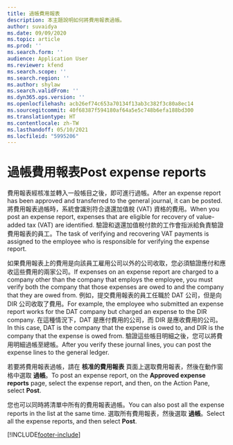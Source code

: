 ```yaml
---
title: 過帳費用報表
description: 本主題說明如何將費用報表過帳。
author: suvaidya
ms.date: 09/09/2020
ms.topic: article
ms.prod: ''
ms.search.form: ''
audience: Application User
ms.reviewer: kfend
ms.search.scope: ''
ms.search.region: ''
ms.author: shylaw
ms.search.validFrom: ''
ms.dyn365.ops.version: ''
ms.openlocfilehash: acb26ef74c653a70134f13ab3c382f3c80a8ec14
ms.sourcegitcommit: 40f68387f594180af64a5e5c748b6efa188bd300
ms.translationtype: HT
ms.contentlocale: zh-TW
ms.lasthandoff: 05/10/2021
ms.locfileid: "5995206"
---
```

# <a name="post-expense-reports"></a><span data-ttu-id="2a348-103">過帳費用報表</span><span class="sxs-lookup"><span data-stu-id="2a348-103">Post expense reports</span></span>

<span data-ttu-id="2a348-104">費用報表經核准並轉入一般帳目之後，即可進行過帳。</span><span class="sxs-lookup"><span data-stu-id="2a348-104">After an expense report has been approved and transferred to the general journal, it can be posted.</span></span> <span data-ttu-id="2a348-105">將費用報表過帳時，系統會識別符合退還加值稅 (VAT) 資格的費用。</span><span class="sxs-lookup"><span data-stu-id="2a348-105">When you post an expense report, expenses that are eligible for recovery of value-added tax (VAT) are identified.</span></span> <span data-ttu-id="2a348-106">驗證和退還加值稅付款的工作會指派給負責驗證費用報表的員工。</span><span class="sxs-lookup"><span data-stu-id="2a348-106">The task of verifying and recovering VAT payments is assigned to the employee who is responsible for verifying the expense report.</span></span>

<span data-ttu-id="2a348-107">如果費用報表上的費用是向該員工雇用公司以外的公司收取，您必須驗證應付和應收這些費用的兩家公司。</span><span class="sxs-lookup"><span data-stu-id="2a348-107">If expenses on an expense report are charged to a company other than the company that employs the employee, you must verify both the company that those expenses are owed to and the company that they are owed from.</span></span> <span data-ttu-id="2a348-108">例如，提交費用報表的員工任職於 DAT 公司，但是向 DIR 公司收取了費用。</span><span class="sxs-lookup"><span data-stu-id="2a348-108">For example, the employee who submitted an expense report works for the DAT company but charged an expense to the DIR company.</span></span> <span data-ttu-id="2a348-109">在這種情況下，DAT 是應付費用的公司，而 DIR 是應收費用的公司。</span><span class="sxs-lookup"><span data-stu-id="2a348-109">In this case, DAT is the company that the expense is owed to, and DIR is the company that the expense is owed from.</span></span> <span data-ttu-id="2a348-110">驗證這些帳目明細之後，您可以將費用明細過帳至總帳。</span><span class="sxs-lookup"><span data-stu-id="2a348-110">After you verify these journal lines, you can post the expense lines to the general ledger.</span></span>

<span data-ttu-id="2a348-111">若要將費用報表過帳，請在 **核准的費用報表** 頁面上選取費用報表，然後在動作窗格中選取 **過帳**。</span><span class="sxs-lookup"><span data-stu-id="2a348-111">To post an expense report, on the **Approved expense reports** page, select the expense report, and then, on the Action Pane, select **Post**.</span></span>

<span data-ttu-id="2a348-112">您也可以同時將清單中所有的費用報表過帳。</span><span class="sxs-lookup"><span data-stu-id="2a348-112">You can also post all the expense reports in the list at the same time.</span></span> <span data-ttu-id="2a348-113">選取所有費用報表，然後選取 **過帳**。</span><span class="sxs-lookup"><span data-stu-id="2a348-113">Select all the expense reports, and then select **Post**.</span></span>


[!INCLUDE[footer-include](../includes/footer-banner.md)]